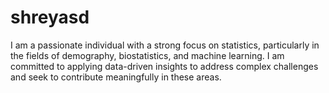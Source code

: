 # shreyasd
I am a passionate individual with a strong focus on statistics, particularly in the fields of demography, biostatistics, and machine learning. I am committed to applying data-driven insights to address complex challenges and seek to contribute meaningfully in these areas.
